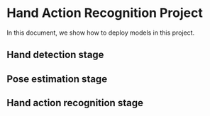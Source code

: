 # Hand Action Recognition Project

<!-- [ALGORITHM] -->

In this document, we show how to deploy models in this project.

## Hand detection stage

## Pose estimation stage

## Hand action recognition stage
